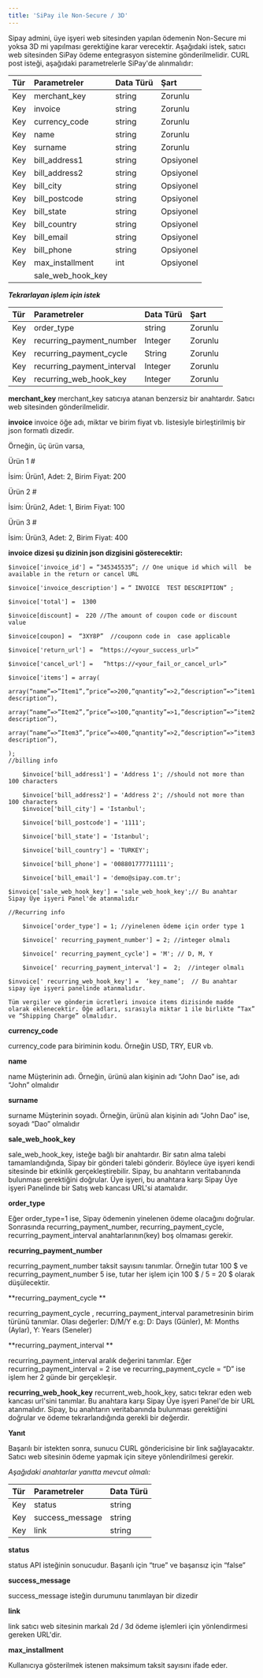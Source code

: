 ```yaml
---
title: 'SiPay ile Non-Secure / 3D'
---
```


Sipay admini, üye işyeri web sitesinden yapılan ödemenin Non-Secure mi yoksa 3D mi yapılması gerektiğine karar verecektir. Aşağıdaki istek, satıcı web sitesinden SiPay ödeme entegrasyon sistemine gönderilmelidir. CURL post isteği, aşağıdaki parametrelerle SiPay'de alınmalıdır:



| Tür                           | Parametreler | Data Türü | Şart |
| :--------------------------| :--------------------------|:--------------------------|:--------------------------|
| Key | merchant_key | string | Zorunlu |             
| Key | invoice | string | Zorunlu |
| Key | currency_code | string | Zorunlu |
| Key | name | string | Zorunlu |
| Key | surname | string | Zorunlu |
| Key | bill_address1 | string | Opsiyonel |
| Key | bill_address2 | string | Opsiyonel |
| Key | bill_city | string | Opsiyonel |
| Key | bill_postcode | string | Opsiyonel |
| Key | bill_state | string | Opsiyonel |
| Key | bill_country | string | Opsiyonel |
| Key | bill_email | string | Opsiyonel |
| Key | bill_phone | string | Opsiyonel |
| Key | max_installment | int | Opsiyonel |
| | sale_web_hook_key | | |

_**Tekrarlayan işlem için istek**_

| Tür                           | Parametreler | Data Türü | Şart |
| :--------------------------| :--------------------------|:--------------------------|:--------------------------|
| Key | order_type | string  | Zorunlu |
| Key | recurring_payment_number | Integer | Zorunlu |
| Key | recurring_payment_cycle | String | Zorunlu |
| Key | recurring_payment_interval | Integer | Zorunlu |
| Key | recurring_web_hook_key | Integer | Zorunlu |

**merchant_key**
merchant_key  satıcıya atanan benzersiz bir anahtardır. Satıcı web sitesinden gönderilmelidir.

**invoice**
invoice öğe adı, miktar ve birim fiyat vb. listesiyle birleştirilmiş bir json formatlı dizedir.

Örneğin, üç ürün varsa,

Ürün 1 #

İsim: Ürün1, Adet: 2, Birim Fiyat: 200

Ürün 2 #

İsim: Ürün2, Adet: 1, Birim Fiyat: 100

Ürün 3 #

İsim: Ürün3, Adet: 2, Birim Fiyat: 400

**invoice dizesi şu dizinin json dizgisini gösterecektir:**

``` markup
$invoice['invoice_id'] = “345345535”; // One unique id which will  be available in the return or cancel URL

$invoice['invoice_description'] = “ INVOICE  TEST DESCRIPTION” ;

$invoice['total'] =  1300

$invoice[discount] =  220 //The amount of coupon code or discount value

$invoice[coupon] =  “3XY8P”  //couponn code in  case applicable

$invoice['return_url'] =  “https://<your_success_url>”

$invoice['cancel_url'] =   “https://<your_fail_or_cancel_url>”

$invoice['items'] = array(

array(“name”=>”Item1”,”price”=>200,”qnantity”=>2,”description”=>”item1 description”),

array(“name”=>”Item2”,”price”=>100,”qnantity”=>1,”description”=>”item2 description”),

array(“name”=>”Item3”,”price”=>400,”qnantity”=>2,”description”=>”item3 description”),

);
//billing info

    $invoice['bill_address1'] = 'Address 1'; //should not more than 100 characters

    $invoice['bill_address2'] = 'Address 2'; //should not more than 100 characters
    $invoice['bill_city'] = 'Istanbul';

    $invoice['bill_postcode'] = '1111';

    $invoice['bill_state'] = 'Istanbul';

    $invoice['bill_country'] = 'TURKEY';

    $invoice['bill_phone'] = '008801777711111';

    $invoice['bill_email'] = 'demo@sipay.com.tr';

$invoice['sale_web_hook_key'] = 'sale_web_hook_key';// Bu anahtar Sipay Üye işyeri Panel'de atanmalıdır

//Recurring info

    $invoice['order_type'] = 1; //yinelenen ödeme için order type 1

    $invoice[' recurring_payment_number'] = 2; //integer olmalı

    $invoice[' recurring_payment_cycle'] = 'M'; // D, M, Y

    $invoice[' recurring_payment_interval'] =  2;  //integer olmalı

$invoice[' recurring_web_hook_key'] =  ‘key_name’;  // Bu anahtar sipay üye işyeri panelinde atanmalıdır.

Tüm vergiler ve gönderim ücretleri invoice items dizisinde madde olarak eklenecektir. Öğe adları, sırasıyla miktar 1 ile birlikte “Tax” ve “Shipping Charge” olmalıdır.

```



**currency_code**

currency_code   para biriminin kodu. Örneğin USD, TRY, EUR vb.

**name**

name  Müşterinin adı. Örneğin, ürünü alan kişinin adı “John Dao” ise, adı “John” olmalıdır

**surname**

surname  Müşterinin soyadı. Örneğin, ürünü alan kişinin adı “John Dao” ise, soyadı “Dao” olmalıdır

**sale_web_hook_key**

sale_web_hook_key, isteğe bağlı bir anahtardır. Bir satın alma talebi tamamlandığında, Sipay bir gönderi talebi gönderir. Böylece üye işyeri kendi sitesinde bir etkinlik gerçekleştirebilir. Sipay, bu anahtarın veritabanında bulunması gerektiğini doğrular. Üye işyeri, bu anahtara karşı Sipay Üye işyeri Panelinde bir Satış web kancası URL'si atamalıdır.

**order_type**

Eğer order_type=1 ise, Sipay ödemenin yinelenen ödeme olacağını doğrular. Sonrasında recurring_payment_number, recurring_payment_cycle, recurring_payment_interval  anahtarlarının(key) boş olmaması gerekir.

**recurring_payment_number**

recurring_payment_number taksit sayısını tanımlar. Örneğin tutar 100 $ ve recurring_payment_number 5 ise, tutar her işlem için 100 $ / 5 = 20 $ olarak düşülecektir.

**recurring_payment_cycle **

recurring_payment_cycle , recurring_payment_interval parametresinin birim türünü tanımlar. Olası değerler: D/M/Y
 e.g:  D: Days (Günler), M: Months (Aylar), Y: Years (Seneler)

**recurring_payment_interval  **

recurring_payment_interval  aralık değerini tanımlar. Eğer recurring_payment_interval  = 2 ise ve recurring_payment_cycle = “D” ise işlem her 2 günde bir gerçekleşir.

**recurring_web_hook_key**
recurrent_web_hook_key, satıcı tekrar eden web kancası url'sini tanımlar. Bu anahtara karşı Sipay Üye işyeri Panel'de bir URL atanmalıdır. Sipay, bu anahtarın veritabanında bulunması gerektiğini doğrular ve ödeme tekrarlandığında gerekli bir değerdir.

**Yanıt**

 Başarılı bir istekten sonra, sunucu CURL göndericisine bir link sağlayacaktır. Satıcı web sitesinin ödeme yapmak için siteye yönlendirilmesi gerekir.

_Aşağıdaki anahtarlar yanıtta mevcut olmalı:_

| Tür                           | Parametreler | Data Türü |
| :--------------------------| :--------------------------|:--------------------------|
| Key | status | string |
| Key | success_message | string
| Key | link | string |

**status**

status API isteğinin sonucudur. Başarılı için “true” ve başarısız için “false”

**success_message**

success_message isteğin durumunu tanımlayan bir dizedir

**link**

link   satıcı web sitesinin markalı 2d / 3d ödeme işlemleri için yönlendirmesi gereken URL'dir.

**max_installment**

Kullanıcıya gösterilmek istenen maksimum taksit sayısını ifade eder.
